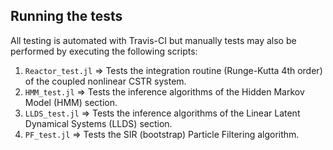 ## Running the tests

All testing is automated with Travis-CI but manually tests may also be performed by executing the following scripts:

1. `Reactor_test.jl` => Tests the integration routine (Runge-Kutta 4th order) of the coupled nonlinear CSTR system.
2. `HMM_test.jl` => Tests the inference algorithms of the Hidden Markov Model (HMM) section.
3. `LLDS_test.jl` => Tests the inference algorithms of the Linear Latent Dynamical Systems (LLDS) section.
4. `PF_test.jl` => Tests the SIR (bootstrap) Particle Filtering algorithm.
